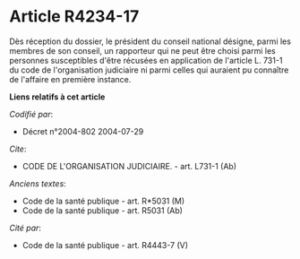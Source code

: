 # Article R4234-17

Dès réception du dossier, le président du conseil national désigne, parmi les membres de son conseil, un rapporteur qui ne
peut être choisi parmi les personnes susceptibles d'être récusées en application de l'article L. 731-1 du code de
l'organisation judiciaire ni parmi celles qui auraient pu connaître de l'affaire en première instance.

**Liens relatifs à cet article**

_Codifié par_:

  - Décret n°2004-802 2004-07-29

_Cite_:

  - CODE DE L'ORGANISATION JUDICIAIRE. - art. L731-1 (Ab)

_Anciens textes_:

  - Code de la santé publique - art. R*5031 (M)
  - Code de la santé publique - art. R5031 (Ab)

_Cité par_:

  - Code de la santé publique - art. R4443-7 (V)
